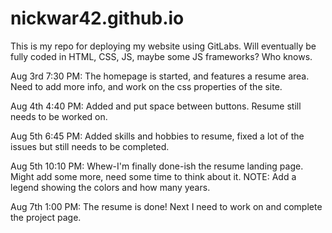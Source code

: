# nickwar42.github.io

This is my repo for deploying my website using GitLabs.
Will eventually be fully coded in HTML, CSS, JS, maybe some JS frameworks? Who knows.

Aug 3rd 7:30 PM: The homepage is started, and features a resume area. Need to add more info, and work on the css properties of the site.

Aug 4th 4:40 PM: Added and put space between buttons. Resume still needs to be worked on.

Aug 5th 6:45 PM: Added skills and hobbies to resume, fixed a lot of the issues but still needs to be completed.

Aug 5th 10:10 PM: Whew-I'm finally done-ish the resume landing page. Might add some more, need some time to think about it.
NOTE: Add a legend showing the colors and how many years.

Aug 7th 1:00 PM: The resume is done! Next I need to work on and complete the project page.
